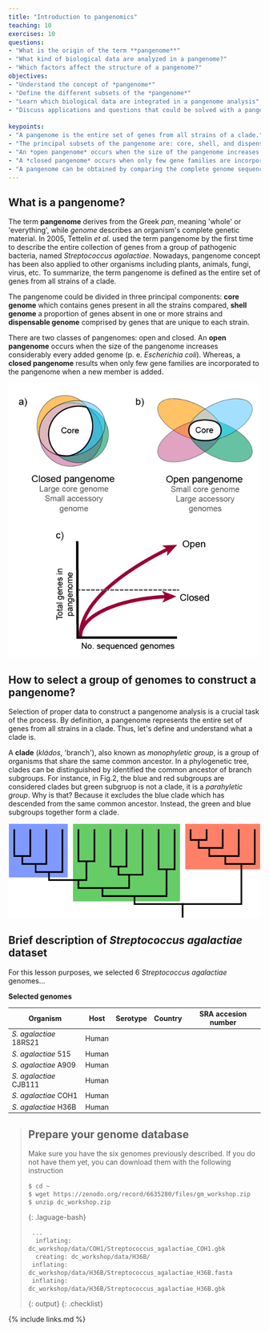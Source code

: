 ```yaml
---
title: "Introduction to pangenomics"
teaching: 10
exercises: 10
questions:
- "What is the origin of the term **pangenome**"
- "What kind of biological data are analyzed in a pangenome?"
- "Which factors affect the structure of a pangenome?"
objectives:
- "Understand the concept of *pangenome*"
- "Define the different subsets of the *pangenome*"
- "Learn which biological data are integrated in a pangenome analysis"
- "Discuss applications and questions that could be solved with a pangenome analysis"

keypoints:
- "A pangenome is the entire set of genes from all strains of a clade."
- "The principal subsets of the pangenome are: core, shell, and dispensable genome."
- "An *open pangenome* occurs when the size of the pangenome increases considerably every added genome"
- "A *closed pangenome* occurs when only few gene families are incorporated to the pangenome when a new member of the clade is added" 
- "A pangenome can be obtained by comparing the complete genome sequences of all members of a clade."
---
```

## What is a pangenome?

The term **pangenome** derives from the Greek *pan*, meaning 'whole' or 'everything', while *genome* describes an organism's complete genetic material. In 2005, Tettelin *et al.* used the term pangenome by the first time to describe the entire collection of genes from a group of pathogenic bacteria, named *Streptococcus agalactiae*. Nowadays, pangenome concept has been also applied to other organisms including plants, animals, fungi, virus, etc. To summarize, the term pangenome is defined as the entire set of genes from all strains of a clade.

The pangenome could be divided in three principal components: **core genome** which contains genes present in all the strains compared, **shell genome** a proportion of genes absent in one or more strains and **dispensable genome** comprised by genes that are unique to each strain. 

There are two classes of pangenomes: open and closed. An **open pangenome** occurs when the size of the pangenome increases considerably every added genome (p. e. *Escherichia coli*). Whereas, a **closed pangenome** results when only few gene families are incorporated to the pangenome when a new member is added.


![Figure 1. Characteristics of open and closed pangenomes](../fig/Characteristics_of_open_and_closed_pangenomes.png)



## How to select a group of genomes to construct a pangenome?

Selection of proper data to construct a pangenome analysis is a crucial task of the process. By definition, a pangenome represents the entire set of genes from all strains in a clade. Thus, let's define and understand what a clade is. 

A **clade** (*kládos*, 'branch'), also known as *monophyletic group*, is a group of organisms that share the same common ancestor. In a phylogenetic tree, clades can be distinguished by identified the common ancestor of branch subgroups. For instance, in Fig.2, the blue and red subgroups are considered clades but green subgruop is not a clade, it is a *parahyletic group*. Why is that? Because it excludes the blue clade which has descended from the same common ancestor. Instead, the green and blue subgroups together form a clade.



![Figure 2. Cladogram representation](../fig/Cladogram.png)


## Brief description of *Streptococcus agalactiae* dataset

For this lesson purposes, we selected 6 *Streptococcus agalactiae* genomes... 


**Selected genomes**


| Organism                | Host    | Serotype   | Country     | SRA accesion number |
|-------------------------|---------|------------|-------------|---------------------|
|*S. agalactiae*  18RS21  | Human   |            |             |                     |
|*S. agalactiae*  515     | Human   |            |             |                     |
|*S. agalactiae*  A909    | Human   |            |             |                     |
|*S. agalactiae*  CJB111  | Human   |            |             |                     |
|*S. agalactiae*  COH1    | Human   |            |             |                     |
|*S. agalactiae*  H36B    | Human   |            |             |                     |



> ## Prepare your genome database 
> Make sure you have the six genomes previously described. If you do not have them yet, you can download them with the following instruction
> 
> ~~~
> $ cd ~
> $ wget https://zenodo.org/record/6635280/files/gm_workshop.zip
> $ unzip dc_workshop.zip
> ~~~
> {: .laguage-bash}
> 
> ~~~
>  ... 
>   inflating: dc_workshop/data/COH1/Streptococcus_agalactiae_COH1.gbk  
>   creating: dc_workshop/data/H36B/
>  inflating: dc_workshop/data/H36B/Streptococcus_agalactiae_H36B.fasta  
>  inflating: dc_workshop/data/H36B/Streptococcus_agalactiae_H36B.gbk  
> ~~~
> {: output}
{: .checklist}

{% include links.md %}



